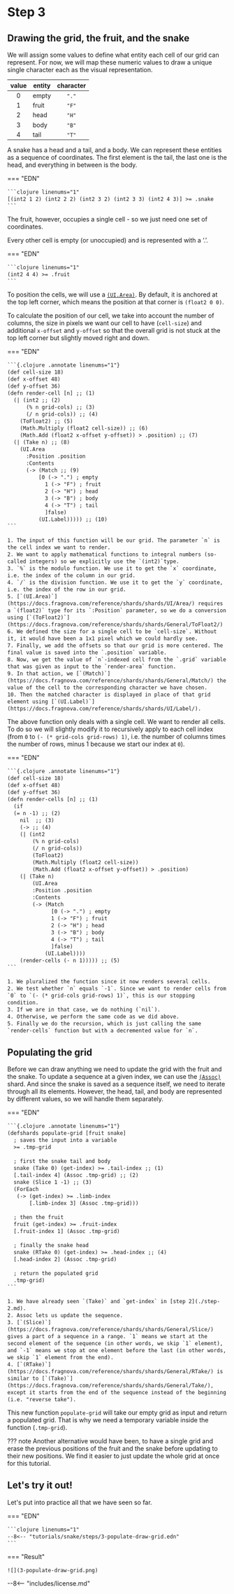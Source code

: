 # Step 3

## Drawing the grid, the fruit, and the snake

We will assign some values to define what entity each cell of our grid can represent. For now, we will map these numeric values to draw a unique single character each as the visual representation.

| value | entity | character |
|:-----:|---------|:---------:|
| 0     | empty   | `"."`     |
| 1     | fruit   | `"F"`     |
| 2     | head    | `"H"`     |
| 3     | body    | `"B"`     |
| 4     | tail    | `"T"`     |

A snake has a head and a tail, and a body. We can represent these entities as a sequence of coordinates. The first element is the tail, the last one is the head, and everything in between is the body.

=== "EDN"

    ```clojure linenums="1"
    [(int2 1 2) (int2 2 2) (int2 3 2) (int2 3 3) (int2 4 3)] >= .snake
    ```

The fruit, however, occupies a single cell - so we just need one set of coordinates.

Every other cell is empty (or unoccupied) and is represented with a ‘.’.

=== "EDN"

    ```clojure linenums="1"
    (int2 4 4) >= .fruit
    ```

To position the cells, we will use a [`(UI.Area)`](https://docs.fragnova.com/reference/shards/shards/UI/Area/). By default, it is anchored at the top left corner, which means the position at that corner is `(float2 0 0)`.

To calculate the position of our cell, we take into account the number of columns, the size in pixels we want our cell to have (`cell-size`) and additional `x-offset` and `y-offset` so that the overall grid is not stuck at the top left corner but slightly moved right and down.

=== "EDN"

    ```{.clojure .annotate linenums="1"}
    (def cell-size 18)
    (def x-offset 48)
    (def y-offset 36)
    (defn render-cell [n] ;; (1)
      (| (int2 ;; (2)
          (% n grid-cols) ;; (3)
          (/ n grid-cols)) ;; (4)
        (ToFloat2) ;; (5)
        (Math.Multiply (float2 cell-size)) ;; (6)
        (Math.Add (float2 x-offset y-offset)) > .position) ;; (7)
      (| (Take n) ;; (8)
        (UI.Area
          :Position .position
          :Contents
          (-> (Match ;; (9)
              [0 (-> ".") ; empty
                1 (-> "F") ; fruit
                2 (-> "H") ; head
                3 (-> "B") ; body
                4 (-> "T") ; tail
                ]false)
              (UI.Label))))) ;; (10)
    ```

    1. The input of this function will be our grid. The parameter `n` is the cell index we want to render.
    2. We want to apply mathematical functions to integral numbers (so-called integers) so we explicitly use the `(int2)`type.
    3. `%` is the modulo function. We use it to get the `x` coordinate, i.e. the index of the column in our grid.
    4. `/` is the division function. We use it to get the `y` coordinate, i.e. the index of the row in our grid.
    5. [`(UI.Area)`](https://docs.fragnova.com/reference/shards/shards/UI/Area/) requires a `(float2)` type for its `:Position` parameter, so we do a conversion using [`(ToFloat2)`](https://docs.fragnova.com/reference/shards/shards/General/ToFloat2/)
    6. We defined the size for a single cell to be `cell-size`. Without it, it would have been a 1x1 pixel which we could hardly see.
    7. Finally, we add the offsets so that our grid is more centered. The final value is saved into the `.position` variable.
    8. Now, we get the value of `n`-indexed cell from the `.grid` variable that was given as input to the `render-area` function.
    9. In that action, we [`(Match)`](https://docs.fragnova.com/reference/shards/shards/General/Match/) the value of the cell to the corresponding character we have chosen.
    10. Then the matched character is displayed in place of that grid element using [`(UI.Label)`](https://docs.fragnova.com/reference/shards/shards/UI/Label/).

The above function only deals with a single cell. We want to render all cells. To do so we will slightly modify it to recursively apply to each cell index (from `0` to `(- (* grid-cols grid-rows) 1)`, i.e. the number of columns times the number of rows, minus 1 because we start our index at `0`).

=== "EDN"

    ```{.clojure .annotate linenums="1"}
    (def cell-size 18)
    (def x-offset 48)
    (def y-offset 36)
    (defn render-cells [n] ;; (1)
      (if
      (= n -1) ;; (2)
        nil  ;; (3)
        (-> ;; (4)
        (| (int2
            (% n grid-cols)
            (/ n grid-cols))
            (ToFloat2)
            (Math.Multiply (float2 cell-size))
            (Math.Add (float2 x-offset y-offset)) > .position)
        (| (Take n)
            (UI.Area
            :Position .position
            :Contents
            (-> (Match
                  [0 (-> ".") ; empty
                  1 (-> "F") ; fruit
                  2 (-> "H") ; head
                  3 (-> "B") ; body
                  4 (-> "T") ; tail
                  ]false)
                (UI.Label))))
        (render-cells (- n 1))))) ;; (5)
    ```

    1. We pluralized the function since it now renders several cells.
    2. We test whether `n` equals `-1`. Since we want to render cells from `0` to `(- (* grid-cols grid-rows) 1)`, this is our stopping condition.
    3. If we are in that case, we do nothing (`nil`).
    4. Otherwise, we perform the same code as we did above.
    5. Finally we do the recursion, which is just calling the same `render-cells` function but with a decremented value for `n`.

## Populating the grid

Before we can draw anything we need to update the grid with the fruit and the snake. To update a sequence at a given index, we can use the [`(Assoc)`](https://docs.fragnova.com/reference/shards/shards/General/Assoc/) shard. And since the snake is saved as a sequence itself, we need to iterate through all its elements. However, the head, tail, and body are represented by different values, so we will handle them separately.

=== "EDN"

    ```{.clojure .annotate linenums="1"}
    (defshards populate-grid [fruit snake]
      ; saves the input into a variable
      >= .tmp-grid

      ; first the snake tail and body
      snake (Take 0) (get-index) >= .tail-index ;; (1)
      [.tail-index 4] (Assoc .tmp-grid) ;; (2)
      snake (Slice 1 -1) ;; (3)
      (ForEach
       (-> (get-index) >= .limb-index
           [.limb-index 3] (Assoc .tmp-grid)))

      ; then the fruit
      fruit (get-index) >= .fruit-index
      [.fruit-index 1] (Assoc .tmp-grid)

      ; finally the snake head
      snake (RTake 0) (get-index) >= .head-index ;; (4)
      [.head-index 2] (Assoc .tmp-grid)

      ; return the populated grid
      .tmp-grid)
    ```
    
    1. We have already seen `(Take)` and `get-index` in [step 2](./step-2.md).
    2. Assoc lets us update the sequence.
    3. [`(Slice)`](https://docs.fragnova.com/reference/shards/shards/General/Slice/) gives a part of a sequence in a range. `1` means we start at the second element of the sequence (in other words, we skip `1` element), and `-1` means we stop at one element before the last (in other words, we skip `1` element from the end).
    4. [`(RTake)`](https://docs.fragnova.com/reference/shards/shards/General/RTake/) is similar to [`(Take)`](https://docs.fragnova.com/reference/shards/shards/General/Take/), except it starts from the end of the sequence instead of the beginning (i.e. "reverse take").

This new function `populate-grid` will take our empty grid as input and return a populated grid. That is why we need a temporary variable inside the function (`.tmp-grid`).

??? note
    Another alternative would have been, to have a single grid and erase the previous positions of the fruit and the snake before updating to their new positions. We find it easier to just update the whole grid at once for this tutorial.

## Let's try it out!

Let's put into practice all that we have seen so far.

=== "EDN"

    ```clojure linenums="1"
    --8<-- "tutorials/snake/steps/3-populate-draw-grid.edn"
    ```

=== "Result"

    ![](3-populate-draw-grid.png)

--8<-- "includes/license.md"

